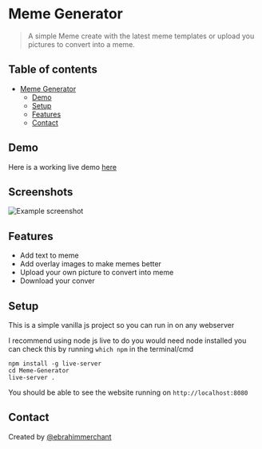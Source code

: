 # Meme Generator
> A simple Meme create with the latest meme templates or upload you pictures to convert into a meme.

## Table of contents
- [Meme Generator](#meme-generator)
  - [Demo](#Demo)
  - [Setup](#setup)
  - [Features](#features)
  - [Contact](#contact)

## Demo
Here is a working live demo [here](https://ebrahim-merchant.github.io/Meme-Generator/)

## Screenshots
![Example screenshot](./img/screenshot.png) 

 ## Features
 * Add text to meme
 * Add overlay images to make memes better
 * Upload your own picture to convert into meme
 * Download your conver

## Setup
This is a simple vanilla js project so you can run in on any webserver

I recommend using node js live to do you would need node installed you can check this by running `which npm` in the terminal/cmd

```
npm install -g live-server
cd Meme-Generator
live-server .
```

You should be able to see the website running on `http://localhost:8080`
<!-- ## Code Examples
Show examples of usage:
`put-your-code-here` -->

## Contact
Created by [@ebrahimmerchant](https://www.ebrahim-merchant.com/)
